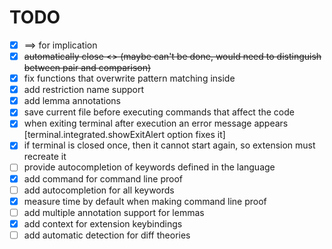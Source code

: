 # TODO

- [x] ==> for implication
- [x] ~~automatically close <> (maybe can't be done, would need to distinguish between pair and comparison)~~
- [x] fix functions that overwrite pattern matching inside
- [x] add restriction name support
- [x] add lemma annotations
- [x] save current file before executing commands that affect the code
- [x] when exiting terminal after execution an error message appears [terminal.integrated.showExitAlert option fixes it]
- [x] if terminal is closed once, then it cannot start again, so extension must recreate it
- [ ] provide autocompletion of keywords defined in the language
- [x] add command for command line proof
- [ ] add autocompletion for all keywords
- [x] measure time by default when making command line proof
- [ ] add multiple annotation support for lemmas
- [x] add context for extension keybindings
- [ ] add automatic detection for diff theories
